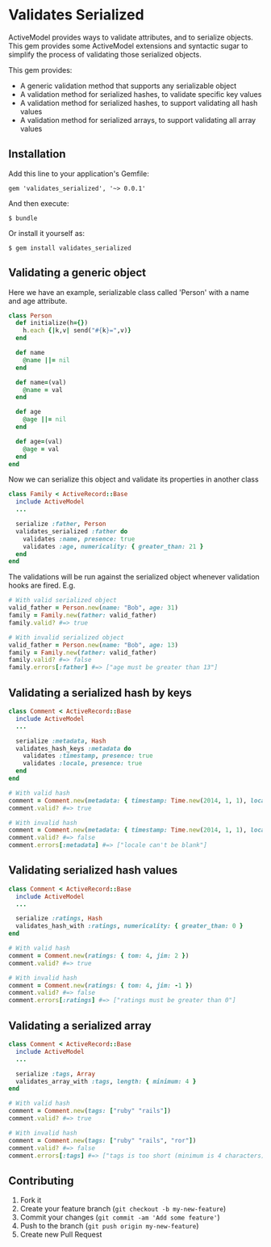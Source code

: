# Validates Serialized

ActiveModel provides ways to validate attributes, and to serialize objects.  This gem provides some ActiveModel extensions and syntactic sugar to simplify the process of validating those serialized objects.

This gem provides:
  * A generic validation method that supports any serializable object
  * A validation method for serialized hashes, to validate specific key values
  * A validation method for serialized hashes, to support validating all hash values
  * A validation method for serialized arrays, to support validating all array values

## Installation

Add this line to your application's Gemfile:

    gem 'validates_serialized', '~> 0.0.1'

And then execute:

    $ bundle

Or install it yourself as:

    $ gem install validates_serialized

## Validating a generic object

Here we have an example, serializable class called 'Person' with a name and age attribute.

```ruby
class Person
  def initialize(h={})
    h.each {|k,v| send("#{k}=",v)}
  end

  def name
    @name ||= nil
  end

  def name=(val)
    @name = val
  end

  def age
    @age ||= nil
  end

  def age=(val)
    @age = val
  end
end
```

Now we can serialize this object and validate its properties in another class

```ruby
class Family < ActiveRecord::Base
  include ActiveModel
  ...

  serialize :father, Person
  validates_serialized :father do
    validates :name, presence: true
    validates :age, numericality: { greater_than: 21 }
  end
end
```
The validations will be run against the serialized object whenever validation hooks are fired.  E.g.

```ruby
# With valid serialized object
valid_father = Person.new(name: "Bob", age: 31)
family = Family.new(father: valid_father)
family.valid? #=> true

# With invalid serialized object
valid_father = Person.new(name: "Bob", age: 13)
family = Family.new(father: valid_father)
family.valid? #=> false
family.errors[:father] #=> ["age must be greater than 13"]
```

## Validating a serialized hash by keys
```ruby
class Comment < ActiveRecord::Base
  include ActiveModel
  ...

  serialize :metadata, Hash
  validates_hash_keys :metadata do
    validates :timestamp, presence: true
    validates :locale, presence: true
  end
end

# With valid hash
comment = Comment.new(metadata: { timestamp: Time.new(2014, 1, 1), locale: "Ohio" })
comment.valid? #=> true

# With invalid hash
comment = Comment.new(metadata: { timestamp: Time.new(2014, 1, 1), locale: nil })
comment.valid? #=> false
comment.errors[:metadata] #=> ["locale can't be blank"]
```

## Validating serialized hash values
```ruby
class Comment < ActiveRecord::Base
  include ActiveModel
  ...

  serialize :ratings, Hash
  validates_hash_with :ratings, numericality: { greater_than: 0 }
end

# With valid hash
comment = Comment.new(ratings: { tom: 4, jim: 2 })
comment.valid? #=> true

# With invalid hash
comment = Comment.new(ratings: { tom: 4, jim: -1 })
comment.valid? #=> false
comment.errors[:ratings] #=> ["ratings must be greater than 0"]
```

## Validating a serialized array
```ruby
class Comment < ActiveRecord::Base
  include ActiveModel
  ...

  serialize :tags, Array
  validates_array_with :tags, length: { minimum: 4 }
end

# With valid hash
comment = Comment.new(tags: ["ruby" "rails"])
comment.valid? #=> true

# With invalid hash
comment = Comment.new(tags: ["ruby" "rails", "ror"])
comment.valid? #=> false
comment.errors[:tags] #=> ["tags is too short (minimum is 4 characters)"]
```

## Contributing

1. Fork it
2. Create your feature branch (`git checkout -b my-new-feature`)
3. Commit your changes (`git commit -am 'Add some feature'`)
4. Push to the branch (`git push origin my-new-feature`)
5. Create new Pull Request
